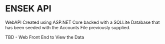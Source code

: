 # ENSEK API

WebAPI Created using ASP.NET Core backed with a SQLLite Database that has been seeded with the Accounts File previously supplied.

TBD - Web Front End to View the Data
